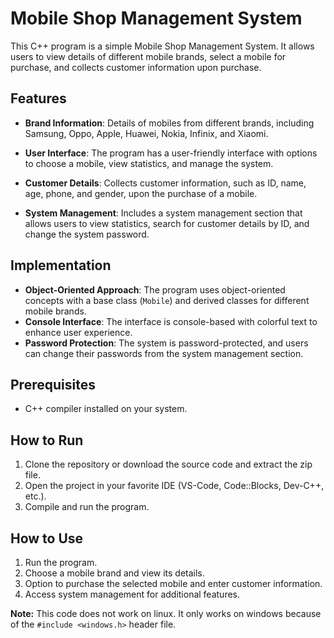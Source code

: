 # Mobile Shop Management System

This C++ program is a simple Mobile Shop Management System. It allows users to view details of different mobile brands, select a mobile for purchase, and collects customer information upon purchase.

## Features

- **Brand Information**: Details of mobiles from different brands, including Samsung, Oppo, Apple, Huawei, Nokia, Infinix, and Xiaomi.
  <br>
- **User Interface**: The program has a user-friendly interface with options to choose a mobile, view statistics, and manage the system.
  <br>

- **Customer Details**: Collects customer information, such as ID, name, age, phone, and gender, upon the purchase of a mobile.
  <br>

- **System Management**: Includes a system management section that allows users to view statistics, search for customer details by ID, and change the system password.

## Implementation

- **Object-Oriented Approach**: The program uses object-oriented concepts with a base class (`Mobile`) and derived classes for different mobile brands.
- **Console Interface**: The interface is console-based with colorful text to enhance user experience.
- **Password Protection**: The system is password-protected, and users can change their passwords from the system management section.

## Prerequisites

- C++ compiler installed on your system.

## How to Run

1. Clone the repository or download the source code and extract the zip file.
2. Open the project in your favorite IDE (VS-Code, Code::Blocks, Dev-C++, etc.).
3. Compile and run the program.

## How to Use

1. Run the program.
2. Choose a mobile brand and view its details.
3. Option to purchase the selected mobile and enter customer information.
4. Access system management for additional features.

**Note:** This code does not work on linux. It only works on windows because of the `#include <windows.h>` header file.
